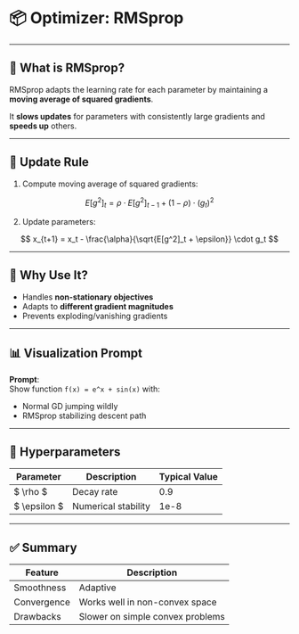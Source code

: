 # 📦 Optimizer: RMSprop

---

## 🎯 What is RMSprop?

RMSprop adapts the learning rate for each parameter by maintaining a **moving average of squared gradients**.

It **slows updates** for parameters with consistently large gradients and **speeds up** others.

---

## 🔁 Update Rule

1. Compute moving average of squared gradients:

$$
E[g^2]_t = \rho \cdot E[g^2]_{t-1} + (1 - \rho) \cdot (g_t)^2
$$

2. Update parameters:

$$
x_{t+1} = x_t - \frac{\alpha}{\sqrt{E[g^2]_t + \epsilon}} \cdot g_t
$$

---

## 🧠 Why Use It?

- Handles **non-stationary objectives**
- Adapts to **different gradient magnitudes**
- Prevents exploding/vanishing gradients

---

## 📊 Visualization Prompt

**Prompt**:  
Show function `f(x) = e^x + sin(x)` with:
- Normal GD jumping wildly
- RMSprop stabilizing descent path

---

## 🔧 Hyperparameters

| Parameter    | Description            | Typical Value |
|--------------|------------------------|----------------|
| $ \rho $     | Decay rate             | 0.9            |
| $ \epsilon $ | Numerical stability     | 1e-8           |

---

## ✅ Summary

| Feature       | Description                     |
|---------------|---------------------------------|
| Smoothness    | Adaptive                        |
| Convergence   | Works well in non-convex space  |
| Drawbacks     | Slower on simple convex problems|
